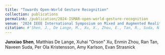 ```yaml
---
title: "Towards Open-World Gesture Recognition"
collection: publications
permalink: /publication/2024-ISMAR-open-world-gesture-recognition
venue: '2024 IEEE International Symposium on Mixed and Augmented Reality (ISMAR)'
citation: #'Shen, J., De Lange, M., Xu, X., Zhou, E., Tan, R., Suda, N., Kristensson, P.O., Karlson, A., & Strasnick, E. (2024, November). Towards Open-World Gesture Recognition. In 2024 IEEE International Symposium on Mixed and Augmented Reality.'
---
```

**Junxiao Shen**, Matthias De Lange, Xuhai "Orson" Xu, Enmin Zhou, Ran Tan, Naveen Suda, Per Ola Kristensson, Amy Karlson, Evan Strasnick


